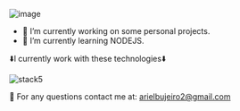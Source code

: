 ![image](https://user-images.githubusercontent.com/97857484/190024538-27014281-a282-4ac8-98ce-4ac40e8042fa.png)

- 🔭 I’m currently working on some personal projects.
- 🌱 I’m currently learning NODEJS.

⬇️I currently work with these technologies⬇️

![stack5](https://user-images.githubusercontent.com/97857484/190251468-a690785f-aa0d-4a91-a3cf-44fe2bbf0ab3.png)

📧 For any questions contact me at: arielbujeiro2@gmail.com

